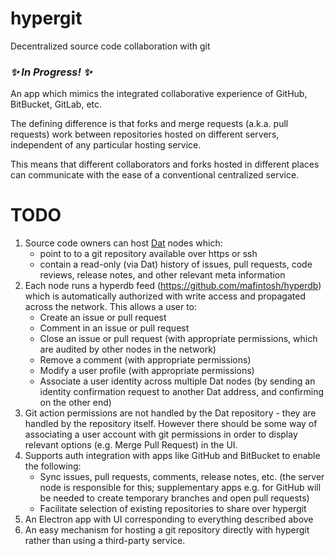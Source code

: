 # hypergit
Decentralized source code collaboration with git

### *✨ In Progress! ✨*

An app which mimics the integrated collaborative experience of GitHub, BitBucket, GitLab, etc.

The defining difference is that forks and merge requests (a.k.a. pull requests) work between repositories hosted on different servers, independent of any particular hosting service.

This means that different collaborators and forks hosted in different places can communicate with the ease of a conventional centralized service.

# TODO
1. Source code owners can host [Dat](https://github.com/datproject/dat) nodes which:
    * point to to a git repository available over https or ssh
    * contain a read-only (via Dat) history of issues, pull requests, code reviews, release notes, and other relevant meta information
2. Each node runs a hyperdb feed (https://github.com/mafintosh/hyperdb) which is automatically authorized with write access and propagated across the network. This allows a user to:
    * Create an issue or pull request
    * Comment in an issue or pull request
    * Close an issue or pull request (with appropriate permissions, which are audited by other nodes in the network)
    * Remove a comment (with appropriate permissions)
    * Modify a user profile (with appropriate permissions)
    * Associate a user identity across multiple Dat nodes (by sending an identity confirmation request to another Dat address, and confirming on the other end)
3. Git action permissions are not handled by the Dat repository - they are handled by the repository itself. However there should be some way of associating a user account with git permissions in order to display relevant options (e.g. Merge Pull Request) in the UI.
4. Supports auth integration with apps like GitHub and BitBucket to enable the following:
    * Sync issues, pull requests, comments, release notes, etc. (the server node is responsible for this; supplementary apps e.g. for GitHub will be needed to create temporary branches and open pull requests)
    * Facilitate selection of existing repositories to share over hypergit
5. An Electron app with UI corresponding to everything described above
6. An easy mechanism for hosting a git repository directly with hypergit rather than using a third-party service.

